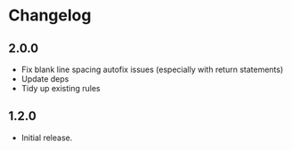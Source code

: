 # Changelog

## 2.0.0

- Fix blank line spacing autofix issues (especially with return statements)
- Update deps
- Tidy up existing rules

## 1.2.0

- Initial release.